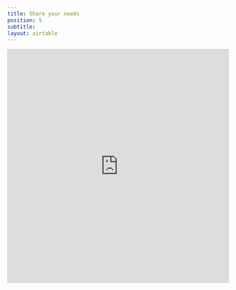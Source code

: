 ```yaml
---
title: Share your needs
position: 5
subtitle: 
layout: airtable
---
```


<iframe class="airtable-embed" src="https://airtable.com/embed/shrJ7QhXS7FKX6okq?backgroundColor=gray" frameborder="0" onmousewheel="" width="100%" height="533" style="background: transparent; border: 1px solid #ccc;"></iframe>
